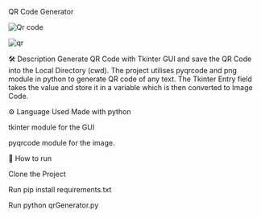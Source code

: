 QR Code Generator


![Qr code](https://github.com/user-attachments/assets/0480c819-4138-41ca-a51a-8a7ecfa1103e)


![qr](https://github.com/user-attachments/assets/070772e9-0d9d-4a04-94ee-0ff94a322abc)

🛠️ Description
Generate QR Code with Tkinter GUI and save the QR Code into the Local Directory (cwd). The project utilises pyqrcode and png module in python to generate QR code of any text. The Tkinter Entry field takes the value and store it in a variable which is then converted to Image Code.

⚙️ Language Used
Made with python

tkinter module for the GUI

pyqrcode module for the image.

🌟 How to run

Clone the Project

Run pip install requirements.txt

Run python qrGenerator.py
